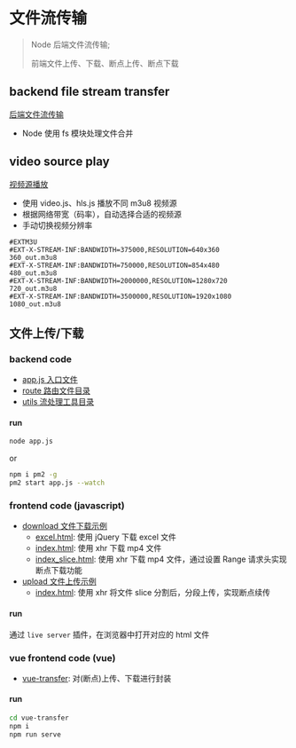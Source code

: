 # 文件流传输

> Node 后端文件流传输;
>
> 前端文件上传、下载、断点上传、断点下载

## backend file stream transfer

[后端文件流传输](./backend-file-stream-transfer)

- Node 使用 fs 模块处理文件合并

## video source play

[视频源播放](./video-source-play)

- 使用 video.js、hls.js 播放不同 m3u8 视频源
- 根据网络带宽（码率），自动选择合适的视频源
- 手动切换视频分辨率

```m3u8
#EXTM3U
#EXT-X-STREAM-INF:BANDWIDTH=375000,RESOLUTION=640x360
360_out.m3u8
#EXT-X-STREAM-INF:BANDWIDTH=750000,RESOLUTION=854x480
480_out.m3u8
#EXT-X-STREAM-INF:BANDWIDTH=2000000,RESOLUTION=1280x720
720_out.m3u8
#EXT-X-STREAM-INF:BANDWIDTH=3500000,RESOLUTION=1920x1080
1080_out.m3u8
```

## 文件上传/下载

### backend code

- [app.js 入口文件](./app.js)
- [route 路由文件目录](./route)
- [utils 流处理工具目录](./utils)

#### run

```bash
node app.js
```

or

```bash
npm i pm2 -g
pm2 start app.js --watch
```

### frontend code (javascript)

- [download 文件下载示例](./download)
  - [excel.html](./download/excel.html): 使用 jQuery 下载 excel 文件
  - [index.html](./download/index.html): 使用 xhr 下载 mp4 文件
  - [index_slice.html](./download/index_slice.html): 使用 xhr 下载 mp4 文件，通过设置 Range 请求头实现断点下载功能
- [upload 文件上传示例](./upload)
  - [index.html](./upload/index.html): 使用 xhr 将文件 slice 分割后，分段上传，实现断点续传

#### run

通过 `live server` 插件，在浏览器中打开对应的 html 文件

### vue frontend code (vue)

- [vue-transfer](./vue-transfer): 对(断点)上传、下载进行封装

#### run

```bash
cd vue-transfer
npm i
npm run serve
```
